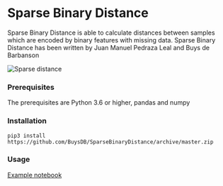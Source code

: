 # Sparse Binary Distance

Sparse Binary Distance is able to calculate distances between samples which are encoded by binary features with missing data.
Sparse Binary Distance has been written by Juan Manuel Pedraza Leal and Buys de Barbanson

<img alt="Sparse distance" src="http://buysdb.nl/images/ext/sparseDist.png">

### Prerequisites

The prerequisites are Python 3.6 or higher, pandas and numpy

### Installation
```
pip3 install https://github.com/BuysDB/SparseBinaryDistance/archive/master.zip
```

### Usage
[Example notebook](https://github.com/BuysDB/SparseBinaryDistance/blob/master/notebooks/Sparse%20binary%20distance%20examples.ipynb)
